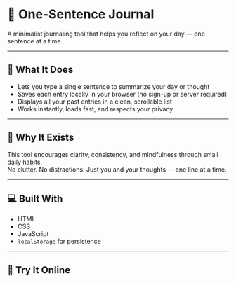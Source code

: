 # 📝 One-Sentence Journal

A minimalist journaling tool that helps you reflect on your day — one sentence at a time.

---

## 🌟 What It Does

- Lets you type a single sentence to summarize your day or thought
- Saves each entry locally in your browser (no sign-up or server required)
- Displays all your past entries in a clean, scrollable list
- Works instantly, loads fast, and respects your privacy

---

## 🧠 Why It Exists

This tool encourages clarity, consistency, and mindfulness through small daily habits.  
No clutter. No distractions. Just you and your thoughts — one line at a time.

---

## 💻 Built With

- HTML
- CSS
- JavaScript
- `localStorage` for persistence

---

## 🚀 Try It Online


